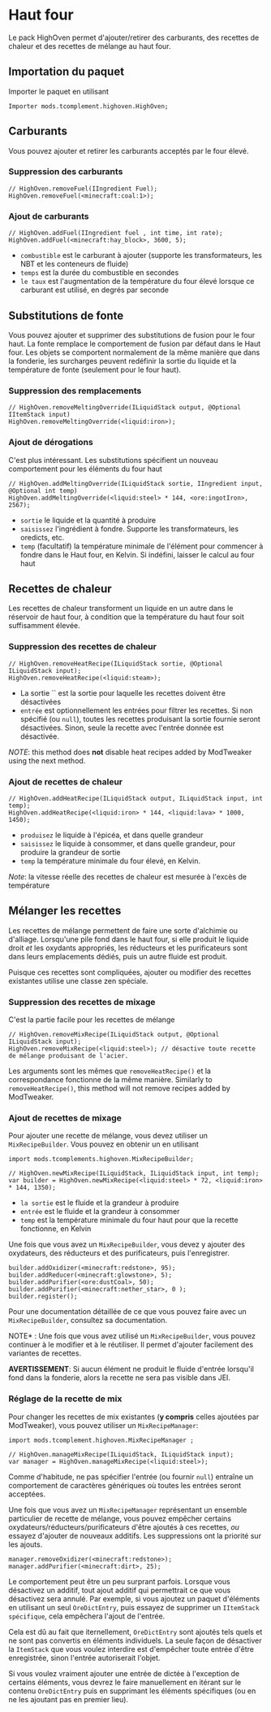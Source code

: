 # Haut four

Le pack HighOven permet d'ajouter/retirer des carburants, des recettes de chaleur et des recettes de mélange au haut four.

## Importation du paquet

Importer le paquet en utilisant

```zenscript
Importer mods.tcomplement.highoven.HighOven;
```

## Carburants

Vous pouvez ajouter et retirer les carburants acceptés par le four élevé.

### Suppression des carburants

```zenscript
// HighOven.removeFuel(IIngredient Fuel);
HighOven.removeFuel(<minecraft:coal:1>);
```

### Ajout de carburants

```zenscript
// HighOven.addFuel(IIngredient fuel , int time, int rate);
HighOven.addFuel(<minecraft:hay_block>, 3600, 5);
```

+ `combustible` est le carburant à ajouter (supporte les transformateurs, les NBT et les conteneurs de fluide)
+ `temps` est la durée du combustible en secondes
+ `le taux` est l'augmentation de la température du four élevé lorsque ce carburant est utilisé, en degrés par seconde

## Substitutions de fonte

Vous pouvez ajouter et supprimer des substitutions de fusion pour le four haut. La fonte remplace le comportement de fusion par défaut dans le Haut four. Les objets se comportent normalement de la même manière que dans la fonderie, les surcharges peuvent redéfinir la sortie du liquide et la température de fonte (seulement pour le four haut).

### Suppression des remplacements

```zenscript
// HighOven.removeMeltingOverride(ILiquidStack output, @Optional IItemStack input)
HighOven.removeMeltingOverride(<liquid:iron>);
```

### Ajout de dérogations

C'est plus intéressant. Les substitutions spécifient un nouveau comportement pour les éléments du four haut

```zenscript
// HighOven.addMeltingOverride(ILiquidStack sortie, IIngredient input, @Optional int temp)
HighOven.addMeltingOverride(<liquid:steel> * 144, <ore:ingotIron>, 2567);
```

+ `sortie` le liquide et la quantité à produire
+ `saisissez` l'ingrédient à fondre. Supporte les transformateurs, les oredicts, etc.
+ `temp` (facultatif) la température minimale de l'élément pour commencer à fondre dans le Haut four, en Kelvin. Si indéfini, laisser le calcul au four haut

## Recettes de chaleur

Les recettes de chaleur transforment un liquide en un autre dans le réservoir de haut four, à condition que la température du haut four soit suffisamment élevée.

### Suppression des recettes de chaleur

```zenscript
// HighOven.removeHeatRecipe(ILiquidStack sortie, @Optional ILiquidStack input);
HighOven.removeHeatRecipe(<liquid:steam>);
```

+ La sortie `` est la sortie pour laquelle les recettes doivent être désactivées
+ `entrée` est optionnellement les entrées pour filtrer les recettes. Si non spécifié (ou `null`), toutes les recettes produisant la sortie fournie seront désactivées. Sinon, seule la recette avec l'entrée donnée est désactivée.

*NOTE*: this method does **not** disable heat recipes added by ModTweaker using the next method.

### Ajout de recettes de chaleur

```zenscript
// HighOven.addHeatRecipe(ILiquidStack output, ILiquidStack input, int temp);
HighOven.addHeatRecipe(<liquid:iron> * 144, <liquid:lava> * 1000, 1450);
```

+ `produisez` le liquide à l'épicéa, et dans quelle grandeur
+ `saisissez` le liquide à consommer, et dans quelle grandeur, pour produire la grandeur de sortie
+ `temp` la température minimale du four élevé, en Kelvin.

*Note*: la vitesse réelle des recettes de chaleur est mesurée à l'excès de température

## Mélanger les recettes

Les recettes de mélange permettent de faire une sorte d'alchimie ou d'alliage. Lorsqu'une pile fond dans le haut four, si elle produit le liquide droit *et* les oxydants appropriés, les réducteurs et les purificateurs sont dans leurs emplacements dédiés, puis un autre fluide est produit.

Puisque ces recettes sont compliquées, ajouter ou modifier des recettes existantes utilise une classe zen spéciale.

### Suppression des recettes de mixage

C'est la partie facile pour les recettes de mélange

```zenscript
// HighOven.removeMixRecipe(ILiquidStack output, @Optional ILiquidStack input);
HighOven.removeMixRecipe(<liquid:steel>); // désactive toute recette de mélange produisant de l'acier.
```

Les arguments sont les mêmes que `removeHeatRecipe()` et la correspondance fonctionne de la même manière. Similarly to `removeHeatRecipe()`, this method will not remove recipes added by ModTweaker.

### Ajout de recettes de mixage

Pour ajouter une recette de mélange, vous devez utiliser un `MixRecipeBuilder`. Vous pouvez en obtenir un en utilisant

```zenscript
import mods.tcomplements.highoven.MixRecipeBuilder;

// HighOven.newMixRecipe(ILiquidStack, ILiquidStack input, int temp);
var builder = HighOven.newMixRecipe(<liquid:steel> * 72, <liquid:iron> * 144, 1350);
```

+ `la sortie` est le fluide et la grandeur à produire
+ `entrée` est le fluide et la grandeur à consommer
+ `temp` est la température minimale du four haut pour que la recette fonctionne, en Kelvin

Une fois que vous avez un `MixRecipeBuilder`, vous devez y ajouter des oxydateurs, des réducteurs et des purificateurs, puis l'enregistrer.

```zenscript
builder.addOxidizer(<minecraft:redstone>, 95);
builder.addReducer(<minecraft:glowstone>, 5);
builder.addPurifier(<ore:dustCoal>, 50);
builder.addPurifier(<minecraft:nether_star>, 0 );
builder.register();
```

Pour une documentation détaillée de ce que vous pouvez faire avec un `MixRecipeBuilder`, consultez sa documentation.

NOTE* : Une fois que vous avez utilisé un `MixRecipeBuilder`, vous pouvez continuer à le modifier et à le réutiliser. Il permet d'ajouter facilement des variantes de recettes.

**AVERTISSEMENT**: Si aucun élément ne produit le fluide d'entrée lorsqu'il fond dans la fonderie, alors la recette ne sera pas visible dans JEI.

### Réglage de la recette de mix

Pour changer les recettes de mix existantes (**y compris** celles ajoutées par ModTweaker), vous pouvez utiliser un `MixRecipeManager`:

```zenscript
import mods.tcomplement.highoven.MixRecipeManager ;

// HighOven.manageMixRecipe(ILiquidStack, ILiquidStack input);
var manager = HighOven.manageMixRecipe(<liquid:steel>);
```

Comme d'habitude, ne pas spécifier l'entrée (ou fournir `null`) entraîne un comportement de caractères génériques où toutes les entrées seront acceptées.

Une fois que vous avez un `MixRecipeManager` représentant un ensemble particulier de recette de mélange, vous pouvez empêcher certains oxydateurs/réducteurs/purificateurs d'être ajoutés à ces recettes, *ou* essayez d'ajouter de nouveaux additifs. Les suppressions ont la priorité sur les ajouts.

```zenscript
manager.removeOxidizer(<minecraft:redstone>);
manager.addPurifier(<minecraft:dirt>, 25);
```

Le comportement peut être un peu surprant parfois. Lorsque vous désactivez un additif, tout ajout additif qui permettrait ce que vous désactivez sera annulé. Par exemple, si vous ajoutez un paquet d'éléments en utilisant un seul `OreDictEntry`, puis essayez de supprimer un `IItemStack spécifique`, cela empêchera l'ajout de l'entrée.

Cela est dû au fait que iternellement, `OreDictEntry` sont ajoutés tels quels et ne sont pas convertis en éléments individuels. La seule façon de désactiver la `ItemStack` que vous voulez interdire est d'empêcher toute entrée d'être enregistrée, sinon l'entrée autoriserait l'objet.

Si vous voulez vraiment ajouter une entrée de dictée à l'exception de certains éléments, vous devrez le faire manuellement en itérant sur le contenu `OreDictEntry` puis en supprimant les éléments spécifiques (ou en ne les ajoutant pas en premier lieu).